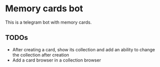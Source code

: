 # Memory cards bot 

This is a telegram bot with memory cards.

 ## TODOs
-  After creating a card, show its collection and add an ability to change the collection after creation
-  Add a card browser in a collection browser